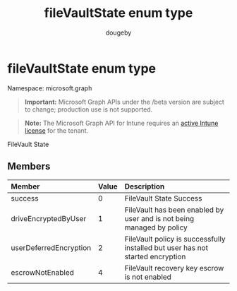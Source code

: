﻿---
title: "fileVaultState enum type"
description: "FileVault State"
author: "dougeby"
localization_priority: Normal
ms.prod: "intune"
doc_type: enumPageType
---

# fileVaultState enum type

Namespace: microsoft.graph

> **Important:** Microsoft Graph APIs under the /beta version are subject to change; production use is not supported.

> **Note:** The Microsoft Graph API for Intune requires an [active Intune license](https://go.microsoft.com/fwlink/?linkid=839381) for the tenant.

FileVault State

## Members

| Member                 | Value | Description                                                                    |
| :--------------------- | :---- | :----------------------------------------------------------------------------- |
| success                | 0     | FileVault State Success                                                        |
| driveEncryptedByUser   | 1     | FileVault has been enabled by user and is not being managed by policy          |
| userDeferredEncryption | 2     | FileVault policy is successfully installed but user has not started encryption |
| escrowNotEnabled       | 4     | FileVault recovery key escrow is not enabled                                   |
